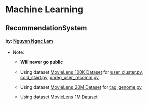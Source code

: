 # Machine Learning

## RecommendationSystem

#### by: [Nguyen Ngoc Lam](https://www.linkedin.com/in/lam-nguyen-ngoc-15bb73187/)

- Note:
	
	- **Will never go public**
	
	- Using dataset [MovieLens 100K Dataset](https://grouplens.org/datasets/movielens/100k/) for [user_cluster.py](https://github.com/lam1910/machineLearning/blob/master/exercise/recommendationSystem/user_cluster.py), [cold_start.py](https://github.com/lam1910/machineLearning/blob/master/exercise/recommendationSystem/cold_start.py), [unreg_user_recomm.py](https://github.com/lam1910/machineLearning/blob/master/exercise/recommendationSystem/unreg_user_recomm.py)

	- Using dataset [MovieLens 20M Dataset](https://grouplens.org/datasets/movielens/20m/) for [tag_genome.py](https://github.com/lam1910/machineLearning/blob/master/exercise/recommendationSystem/tag_genome.py)

	- Using dataset [MovieLens 1M Dataset](https://grouplens.org/datasets/movielens/1m/)
